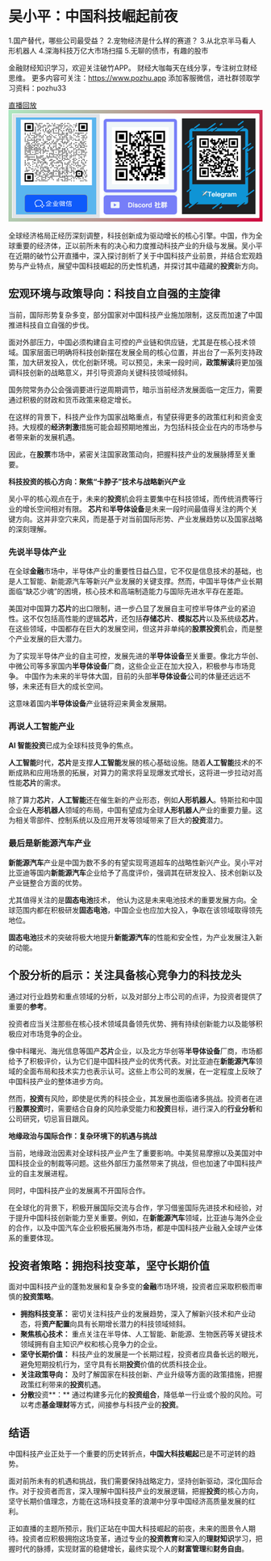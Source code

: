 # 吴小平：中国科技崛起前夜

1.国产替代，哪些公司最受益？ 
2.宠物经济是什么样的赛道？ 
3.从北京半马看人形机器人 
4.深海科技万亿大市场扫描 
5.无聊的债市，有趣的股市

金融财经知识学习，欢迎关注破竹APP。
财经大咖每天在线分享，专注树立财经思维。
更多内容可关注：https://www.pozhu.app
添加客服微信，进社群领取学习资料：pozhu33

[直播回放](https://pc.pozhu.com/detail/l_6808b10ce4b0694c5ac62485/4)
![联系我们](https://github.com/zhouzhoutu/PozhuFinance/blob/main/Other/QRcode.png?raw=true)



全球经济格局正经历深刻调整，科技创新成为驱动增长的核心引擎。中国，作为全球重要的经济体，正以前所未有的决心和力度推动科技产业的升级与发展。吴小平在近期的破竹公开直播中，深入探讨剖析了关于中国科技产业前景，并结合宏观趋势与产业特点，展望中国科技崛起的历史性机遇，并探讨其中蕴藏的**投资**新方向。

## **宏观环境与政策导向：科技自立自强的主旋律**

当前，国际形势复杂多变，部分国家对中国科技产业施加限制，这反而加速了中国推进科技自立自强的步伐。

面对外部压力，中国必须构建自主可控的产业链和供应链，尤其是在核心技术领域。国家层面已明确将科技创新摆在发展全局的核心位置，并出台了一系列支持政策，加大研发投入，优化创新环境。可以预见，未来一段时间，**政策解读**将更加强调科技创新的战略意义，并引导资源向关键科技领域倾斜。

国务院常务办公会强调要进行逆周期调节，暗示当前经济发展面临一定压力，需要通过积极的财政和货币政策来稳定增长。

在这样的背景下，科技产业作为国家战略重点，有望获得更多的政策红利和资金支持。大规模的**经济刺激**措施可能会超预期地推出，为包括科技企业在内的市场参与者带来新的发展机遇。

因此，在**股票**市场中，紧密关注国家政策动向，把握科技产业的发展脉搏至关重要。

**科技投资的核心方向：聚焦“卡脖子”技术与战略新兴产业**

吴小平的核心观点在于，未来的**投资**机会将主要集中在科技领域，而传统消费等行业的增长空间相对有限。 
**芯片**和**半导体设备**是未来一段时间最值得关注的两个关键方向。这并非空穴来风，而是基于对当前国际形势、产业发展趋势以及国家战略的深刻理解。

### **先说半导体产业**

在全球**金融**市场中，半导体产业的重要性日益凸显，它不仅是信息技术的基础，也是人工智能、新能源汽车等新兴产业发展的关键支撑。然而，中国半导体产业长期面临“缺芯少魂”的困境，核心技术和高端制造能力与国际先进水平存在差距。

美国对中国算力**芯片**的出口限制，进一步凸显了发展自主可控半导体产业的紧迫性。这不仅包括高性能的逻辑**芯片**，还包括**存储芯片**、**模拟芯片**以及系统级**芯片**。 在这些领域，中国都存在巨大的发展空间，但这并非单纯的**股票投资**机会，而是整个产业发展的巨大潜力。

为了实现半导体产业的自主可控，发展先进的**半导体设备**至关重要。像北方华创、中微公司等多家国内**半导体设备**厂商，这些企业正在加大投入，积极参与市场竞争。 中国作为未来的半导体大国，目前的头部**半导体设备**公司的体量还远远不够，未来还有巨大的成长空间。

这意味着国内**半导体设备**产业链将迎来黄金发展期。

### **再说人工智能产业**

**AI 智能投资**已成为全球科技竞争的焦点。

**人工智能**时代，**芯片**是支撑**人工智能**发展的核心基础设施。随着**人工智能**技术的不断成熟和应用场景的拓展，对算力的需求将呈现爆发式增长，这将进一步拉动对高性能**芯片**的需求。

除了算力**芯片**，**人工智能**还在催生新的产业形态，例如**人形机器人**。特斯拉和中国企业在**人形机器人**领域的布局，中国有望成为全球**人形机器人**产业的重要力量。这为相关零部件、控制系统以及应用开发等领域带来了巨大的**投资**潜力。

### **最后是新能源汽车产业**

**新能源汽车**产业是中国为数不多的有望实现弯道超车的战略性新兴产业。吴小平对比亚迪等国内**新能源汽车**企业给予了高度评价，强调其在研发投入、技术创新以及产业链整合方面的优势。

尤其值得关注的是**固态电池**技术， 他认为这是未来电池技术的重要发展方向。全球范围内都在积极研发**固态电池**，中国企业也应加大投入，争取在该领域取得领先地位。

**固态电池**技术的突破将极大地提升**新能源汽车**的性能和安全性，为产业发展注入新的动能。

## **个股分析的启示：关注具备核心竞争力的科技龙头**

通过对行业趋势和重点领域的分析，以及对部分上市公司的点评，为投资者提供了重要的**参考**。

投资者应当关注那些在核心技术领域具备领先优势、拥有持续创新能力以及能够积极应对市场竞争的企业。

像中科曙光、海光信息等国产**芯片**企业，以及北方华创等**半导体设备**厂商，市场都给予了积极评价，认为它们是中国科技产业的优秀代表。对比亚迪在**新能源汽车**领域的全面布局和技术实力也表示认可。这些上市公司的发展，在一定程度上反映了中国科技产业的整体进步方向。

然而，**投资**有风险，即使是优秀的科技企业，其发展也面临诸多挑战。投资者在进行**股票投资**时，需要结合自身的风险承受能力和**投资**目标，进行深入的**行业分析**和公司研究，切忌盲目跟风。

**地缘政治与国际合作：复杂环境下的机遇与挑战**

当前，地缘政治因素对全球科技产业产生了重要影响。中美贸易摩擦以及美国对中国科技企业的制裁等问题。这些外部压力虽然带来了挑战，但也加速了中国科技产业的自主发展进程。

同时，中国科技产业的发展离不开国际合作。

在全球化的背景下，积极开展国际交流与合作，学习借鉴国际先进技术和经验，对于提升中国科技创新能力至关重要。例如，在**新能源汽车**领域，比亚迪与海外企业的合作，以及中国汽车企业积极拓展海外市场，都是中国科技产业融入全球产业体系的重要体现。

## **投资者策略：拥抱科技变革，坚守长期价值**

面对中国科技产业的蓬勃发展和复杂多变的**金融**市场环境，投资者应采取积极而审慎的**投资策略**。

*   **拥抱科技变革：** 密切关注科技产业的发展趋势，深入了解新兴技术和产业动态，将**资产配置**向具有长期增长潜力的科技领域倾斜。
*   **聚焦核心技术：** 重点关注在半导体、人工智能、新能源、生物医药等关键技术领域拥有自主知识产权和核心竞争力的企业。
*   **坚守长期价值：** 科技产业的发展是一个长期过程，投资者应具备长远的眼光，避免短期投机行为，坚守具有长期**投资**价值的优质科技企业。
*   **关注政策导向：** 及时了解国家在科技创新、产业升级等方面的政策措施，把握政策红利带来的**投资**机遇。
*   **分散**投资**：** 通过构建多元化的**投资组合**，降低单一行业或个股的风险。可以考虑**基金理财**等方式，间接参与科技产业的**投资**。

## **结语**

中国科技产业正处于一个重要的历史转折点，**中国大科技崛起**已是不可逆转的趋势。

面对前所未有的机遇和挑战，我们需要保持战略定力，坚持创新驱动，深化国际合作。对于投资者而言，深入理解中国科技产业的发展逻辑，把握**投资**的核心方向，坚守长期价值理念，方能在这场科技变革的浪潮中分享中国经济高质量发展的红利。

正如直播的主题所预示，我们正站在中国大科技崛起的前夜，未来的图景令人期待。投资者应积极拥抱这场变革，通过专业的**投资教育**和深入的**理财知识**学习，把握时代的脉搏，实现财富的稳健增长，最终实现个人的**财富管理**和**财务自由**。
